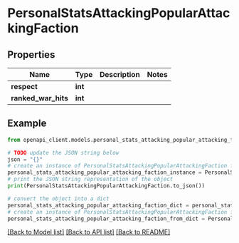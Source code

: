 # PersonalStatsAttackingPopularAttackingFaction


## Properties

Name | Type | Description | Notes
------------ | ------------- | ------------- | -------------
**respect** | **int** |  | 
**ranked_war_hits** | **int** |  | 

## Example

```python
from openapi_client.models.personal_stats_attacking_popular_attacking_faction import PersonalStatsAttackingPopularAttackingFaction

# TODO update the JSON string below
json = "{}"
# create an instance of PersonalStatsAttackingPopularAttackingFaction from a JSON string
personal_stats_attacking_popular_attacking_faction_instance = PersonalStatsAttackingPopularAttackingFaction.from_json(json)
# print the JSON string representation of the object
print(PersonalStatsAttackingPopularAttackingFaction.to_json())

# convert the object into a dict
personal_stats_attacking_popular_attacking_faction_dict = personal_stats_attacking_popular_attacking_faction_instance.to_dict()
# create an instance of PersonalStatsAttackingPopularAttackingFaction from a dict
personal_stats_attacking_popular_attacking_faction_from_dict = PersonalStatsAttackingPopularAttackingFaction.from_dict(personal_stats_attacking_popular_attacking_faction_dict)
```
[[Back to Model list]](../README.md#documentation-for-models) [[Back to API list]](../README.md#documentation-for-api-endpoints) [[Back to README]](../README.md)


